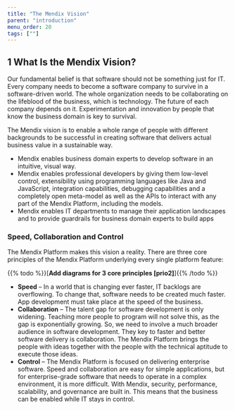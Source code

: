 ```yaml
---
title: "The Mendix Vision"
parent: "introduction"
menu_order: 20
tags: [""]
---
```


## 1 What Is the Mendix Vision?

Our fundamental belief is that software should not be something just for IT. Every company needs to become a software company to survive in a software-driven world. The whole organization needs to be collaborating on the lifeblood of the business, which is technology. The future of each company depends on it. Experimentation and innovation by people that know the business domain is key to survival.

The Mendix vision is to enable a whole range of people with different backgrounds to be successful in creating software that delivers actual business value in a sustainable way. 
* Mendix enables business domain experts to develop software in an intuitive, visual way. 
* Mendix enables professional developers by giving them low-level control, extensibility using programming languages like Java and JavaScript, integration capabilities, debugging capabilities and a completely open meta-model as well as the APIs to interact with any part of the Mendix Platform, including the models. 
* Mendix enables IT departments to manage their application landscapes and to provide guardrails for business domain experts to build apps

### Speed, Collaboration and Control
The Mendix Platform makes this vision a reality. There are three core principles of the Mendix Platform underlying every single platform feature:

{{% todo %}}[**Add diagrams for 3 core principles [prio2]**]{{% /todo %}}

* **Speed** – In a world that is changing ever faster, IT backlogs are overflowing. To change that, software needs to be created much faster. App development must take place at the speed of the business.
* **Collaboration** – The talent gap for software development is only widening. Teaching more people to program will not solve this, as the gap is exponentially growing. So, we need to involve a much broader audience in software development. They key to faster and better software delivery is collaboration. The Mendix Platform brings the people with ideas together with the people with the technical aptitude to execute those ideas.
* **Control** – The Mendix Platform is focused on delivering enterprise software. Speed and collaboration are easy for simple applications, but for enterprise-grade software that needs to operate in a complex environment, it is more difficult. With Mendix, security, performance, scalability, and governance are built in. This means that the business can be enabled while IT stays in control.
